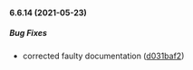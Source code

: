 #### 6.6.14 (2021-05-23)

##### Bug Fixes

*  corrected faulty documentation ([d031baf2](https://github.com/IgorSzyporyn/storybook-facelift/commit/d031baf2f0aa594d7235a7aa788f48097c62fb1a))

